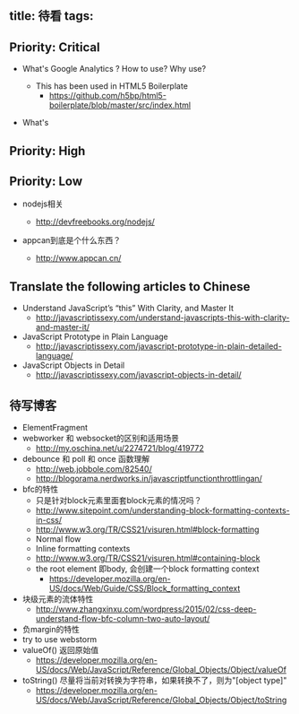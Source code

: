 title: 待看
tags:
---
## Priority: Critical

* What's Google Analytics ? How to use? Why use?
  - This has been used in HTML5 Boilerplate
    * https://github.com/h5bp/html5-boilerplate/blob/master/src/index.html

* What's

## Priority: High


## Priority: Low
* nodejs相关
  - http://devfreebooks.org/nodejs/

* appcan到底是个什么东西？
  - http://www.appcan.cn/





## Translate the following articles to Chinese
* Understand JavaScript’s “this” With Clarity, and Master It
  - http://javascriptissexy.com/understand-javascripts-this-with-clarity-and-master-it/
* JavaScript Prototype in Plain Language
  - http://javascriptissexy.com/javascript-prototype-in-plain-detailed-language/
* JavaScript Objects in Detail
  - http://javascriptissexy.com/javascript-objects-in-detail/

## 待写博客
* ElementFragment
* webworker 和 websocket的区别和适用场景
  - http://my.oschina.net/u/2274721/blog/419772
* debounce 和 poll 和 once 函数理解
  - http://web.jobbole.com/82540/
  - http://blogorama.nerdworks.in/javascriptfunctionthrottlingan/
* bfc的特性
  - 只是针对block元素里面套block元素的情况吗？
  - http://www.sitepoint.com/understanding-block-formatting-contexts-in-css/
  - http://www.w3.org/TR/CSS21/visuren.html#block-formatting
  - Normal flow
  - Inline formatting contexts
  - http://www.w3.org/TR/CSS21/visuren.html#containing-block
  - the root element 即body, 会创建一个block formatting context
    * https://developer.mozilla.org/en-US/docs/Web/Guide/CSS/Block_formatting_context
* 块级元素的流体特性
  - http://www.zhangxinxu.com/wordpress/2015/02/css-deep-understand-flow-bfc-column-two-auto-layout/
* 负margin的特性
* try to use webstorm
* valueOf() 返回原始值
  - https://developer.mozilla.org/en-US/docs/Web/JavaScript/Reference/Global_Objects/Object/valueOf
* toString() 尽量将当前对转换为字符串，如果转换不了，则为"[object type]"
  - https://developer.mozilla.org/en-US/docs/Web/JavaScript/Reference/Global_Objects/Object/toString
